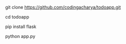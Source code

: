 git clone https://github.com/codingacharya/todoapp.git

cd todoapp

pip install flask

python app.py
